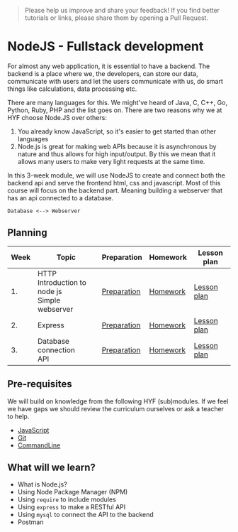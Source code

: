
> Please help us improve and share your feedback! If you find better tutorials or links, please share them by opening a Pull Request.
# NodeJS - Fullstack development

For almost any web application, it is essential to have a backend. The backend is a place where we, the developers, can store our data, communicate with users and let the users communicate with us, do smart things like calculations, data processing etc.

There are many languages for this. We might've heard of Java, C, C++, Go, Python, Ruby, PHP and the list goes on.
There are two reasons why we at HYF choose Node.JS over others:
1. You already know JavaScript, so it's easier to get started than other languages
2. Node.js is great for making web APIs because it is asynchronous by nature and thus allows for high input/output. By this we mean that it allows many users to make very light requests at the same time.

In this 3-week module, we will use NodeJS to create and connect both the backend api and serve the frontend html, css and javascript.
Most of this course will focus on the backend part. Meaning building a webserver that has an api connected to a database.

````Database <--> Webserver````

## Planning

| Week | Topic                                                     | Preparation                         | Homework                      | Lesson plan                         |
| ---- | --------------------------------------------------------- | ----------------------------------- | ----------------------------- | ----------------------------------- |
| 1.   | HTTP <br> Introduction to node js <br> Simple webserver   | [Preparation](week1/preparation.md) | [Homework](week1/homework/readme.md) | [Lesson plan](week1/lesson-plan.md) |
| 2.   | Express                                                   | [Preparation](week2/preparation.md) | [Homework](week2/homework/readme.md) | [Lesson plan](week2/lesson-plan.md) |
| 3.   | Database connection <br> API                              | [Preparation](week3/preparation.md) | [Homework](week3/homework/readme.md) | [Lesson plan](week3/lesson-plan.md) |

## Pre-requisites

We will build on knowledge from the following HYF (sub)modules. If we feel we have gaps we should review the curriculum ourselves or ask a teacher to help.

- [JavaScript](https://github.com/HackYourFuture-CPH/JavaScript)
- [Git](https://github.com/HackYourFuture-CPH/git)
- [CommandLine](https://github.com/HackYourFuture-CPH/CommandLine)

## What will we learn?

- What is Node.js?
- Using Node Package Manager (NPM)
- Using `require` to include modules
- Using `express` to make a RESTful API
- Using `mysql` to connect the API to the backend
- Postman
